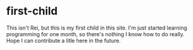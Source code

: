 # first-child
This isn't Rei, but this is my first child in this site.
I'm just started learning programming for one month, so there's nothing I know how to do really.
Hope I can contribute a litle here in the future.
